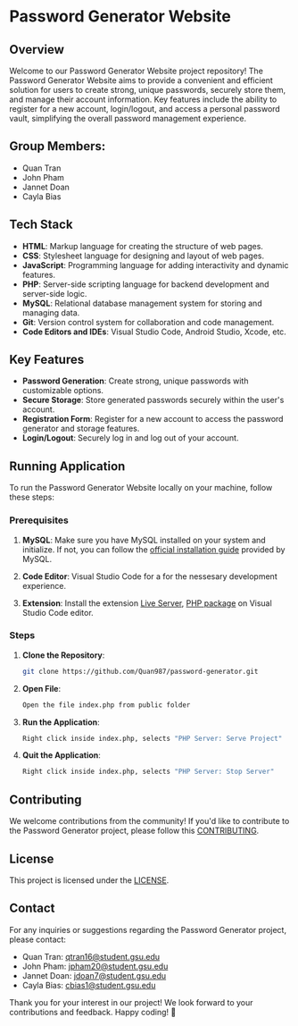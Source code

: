 # Password Generator Website

## Overview

Welcome to our Password Generator Website project repository! The Password Generator Website aims to provide a convenient and efficient solution for users to create strong, unique passwords, securely store them, and manage their account information. Key features include the ability to register for a new account, login/logout, and access a personal password vault, simplifying the overall password management experience.

## Group Members:

- Quan Tran
- John Pham
- Jannet Doan
- Cayla Bias

## Tech Stack

- **HTML**: Markup language for creating the structure of web pages.
- **CSS**: Stylesheet language for designing and layout of web pages.
- **JavaScript**: Programming language for adding interactivity and dynamic features.
- **PHP**: Server-side scripting language for backend development and server-side logic.
- **MySQL**: Relational database management system for storing and managing data.
- **Git**: Version control system for collaboration and code management.
- **Code Editors and IDEs**: Visual Studio Code, Android Studio, Xcode, etc.

## Key Features

- **Password Generation**: Create strong, unique passwords with customizable options.
- **Secure Storage**: Store generated passwords securely within the user's account.
- **Registration Form**: Register for a new account to access the password generator and storage features.
- **Login/Logout**: Securely log in and log out of your account.

## Running Application

To run the Password Generator Website locally on your machine, follow these steps:

### Prerequisites

1. **MySQL**: Make sure you have MySQL installed on your system and initialize. If not, you can follow the [official installation guide](https://dev.mysql.com/doc/mysql-installation-excerpt/5.7/en/installing.html) provided by MySQL.

2. **Code Editor**: Visual Studio Code for a for the nessesary development experience.

3. **Extension**: Install the extension [Live Server](https://marketplace.visualstudio.com/items?itemName=brapifra.phpserver), [PHP package](https://marketplace.visualstudio.com/items?itemName=xdebug.php-pack) on Visual Studio Code editor.

### Steps

1. **Clone the Repository**:

   ```bash
   git clone https://github.com/Quan987/password-generator.git
   ```

2. **Open File**:

   ```bash
   Open the file index.php from public folder
   ```

3. **Run the Application**:

   ```bash
   Right click inside index.php, selects "PHP Server: Serve Project"
   ```

4. **Quit the Application**:
   ```bash
   Right click inside index.php, selects "PHP Server: Stop Server"
   ```

## Contributing

We welcome contributions from the community! If you'd like to contribute to the Password Generator project, please follow this [CONTRIBUTING](https://github.com/Quan987/password-generator/blob/main/CONTRIBUTING.md).

## License

This project is licensed under the [LICENSE](https://github.com/Quan987/password-generator/blob/main/LICENSE.txt).

## Contact

For any inquiries or suggestions regarding the Password Generator project, please contact:

- Quan Tran: [qtran16@student.gsu.edu](mailto:qtran16@student.gsu.edu)
- John Pham: [jpham20@student.gsu.edu](mailto:jpham20@student.gsu.edu)
- Jannet Doan: [jdoan7@student.gsu.edu](mailto:jdoan7@student.gsu.edu)
- Cayla Bias: [cbias1@student.gsu.edu](mailto:cbias1@student.gsu.edu)

Thank you for your interest in our project! We look forward to your contributions and feedback. Happy coding! 🚀
